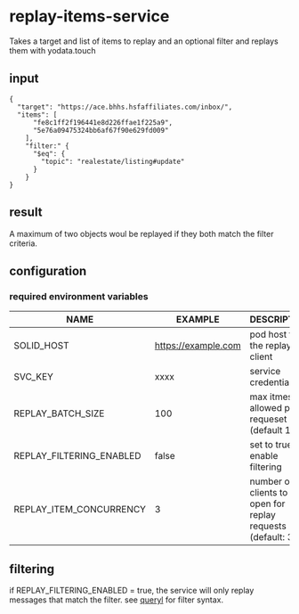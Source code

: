 # replay-items-service

Takes a target and list of items to replay and an optional filter and replays them with yodata.touch

## input

```json5
{
  "target": "https://ace.bhhs.hsfaffiliates.com/inbox/",
  "items": [
      "fe8c1ff2f196441e8d226ffae1f225a9",
      "5e76a09475324bb6af67f90e629fd009"
    ],
    "filter:" {
      "$eq": {
        "topic": "realestate/listing#update"
      }
    }
}
```


## result

A maximum of two objects woul be replayed if they both match the filter criteria.


## configuration

### required environment variables

| NAME                     | EXAMPLE             | DESCRIPTION                                                |
|--------------------------|---------------------|------------------------------------------------------------|
| SOLID_HOST               | https://example.com | pod host for the replay client                             |
| SVC_KEY                  | xxxx                | service credentials                                        |
| REPLAY_BATCH_SIZE        | 100                 | max itmes allowed per requeset (default 100)               |
| REPLAY_FILTERING_ENABLED | false               | set to true to enable filtering                            |
| REPLAY_ITEM_CONCURRENCY  | 3                   | number of clients to open for replay requests (default: 3) |

## filtering
if REPLAY_FILTERING_ENABLED = true, the service will only replay messages that match the filter.
see [queryl](https://github.com/jviotti/queryl) for filter syntax.